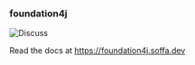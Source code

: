 ### foundation4j

![Discuss](https://img.shields.io/badge/release-0.14.11-green.svg?style=flat)

Read the docs at https://foundation4j.soffa.dev 
